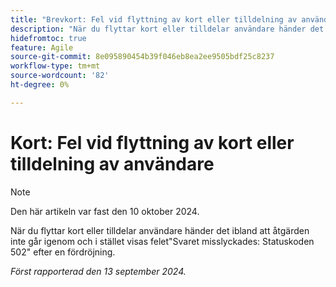 ```yaml
---
title: "Brevkort: Fel vid flyttning av kort eller tilldelning av användare"
description: "När du flyttar kort eller tilldelar användare händer det ibland att åtgärden inte går igenom och i stället uppstår ett felsvar som inte lyckas: Statuskoden 502 togs emot efter en fördröjning."
hidefromtoc: true
feature: Agile
source-git-commit: 8e095890454b39f046eb8ea2ee9505bdf25c8237
workflow-type: tm+mt
source-wordcount: '82'
ht-degree: 0%

---
```



# Kort: Fel vid flyttning av kort eller tilldelning av användare

>[!NOTE]
>
>Den här artikeln var fast den 10 oktober 2024.

När du flyttar kort eller tilldelar användare händer det ibland att åtgärden inte går igenom och i stället visas felet&quot;Svaret misslyckades: Statuskoden 502&quot; efter en fördröjning.

_Först rapporterad den 13 september 2024._
